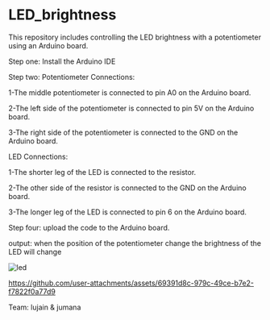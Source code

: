 # LED_brightness
This repository includes controlling the LED brightness with a potentiometer using an Arduino board.

Step one:
Install the Arduino IDE

Step two:
Potentiometer Connections:

1-The middle potentiometer is connected to pin A0 on the Arduino board.

2-The left side of the potentiometer is connected to pin 5V on the Arduino board.

3-The right side of the potentiometer is connected to the GND on the Arduino board.


LED Connections:

1-The shorter leg of the LED is connected to the resistor.

2-The other side of the resistor is connected to the GND on the Arduino board.

3-The longer leg of the LED is connected to pin 6 on the Arduino board.

Step four:
upload the code to the Arduino board.

output:
when the position of the potentiometer change the brightness of the LED will change 

![led](https://github.com/user-attachments/assets/2ce9d7c3-edff-4360-b24a-4c9725299c62)


https://github.com/user-attachments/assets/69391d8c-979c-49ce-b7e2-f7822f0a77d9


Team: lujain & jumana

